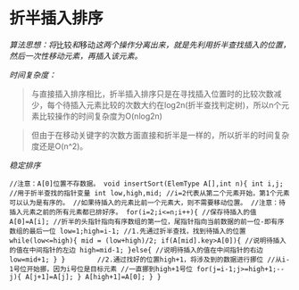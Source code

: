 # 折半插入排序
*算法思想：将*比较*和*移动*这两个操作分离出来，就是先利用折半查找插入的位置，然后一次性移动元素，再插入该元素。*

*时间复杂度：*
> 与直接插入排序相比，折半插入排序只是在寻找插入位置时的比较次数减少，每个待插入元素比较的次数大约在log2n(折半查找判定树)，所以n个元素比较操作的时间复杂度为O(nlog2n)

> 但由于在移动关键字的次数方面直接和折半是一样的，所以折半的时间复杂度还是O(n^2)。


*稳定排序*

``
//注意：A[0]位置不存数据。
void insertSort(ElemType A[],int n){
	int i,j;
	//用于折半查找的指针变量
	int low,high,mid;
	//i=2代表从第二个元素开始，第1个元素可以认为是有序的。
	//如果待插入的元素比前一个元素大，则不需要移动位置。
	//注意：待插入元素之前的所有元素都已排好序。
	for(i=2;i<=n;i++){
		//保存待插入的值
		A[0]=A[i];
		//折半的头指针指向有序数组的第一位，尾指针指向当前数据的前一位-即有序数组的最后一位
		low=1;high=i-1;
		//1.先通过折半查找，找到待插入的位置
		while(low<=high){
			mid = (low+high)/2;
			if(A[mid].key>A[0]){
				//说明待插入的值在中间指针的左边
				high=mid-1;
			}else{
				//说明待插入的值在中间指针的右边
				low=mid+1;
			}
		}		
		//2.通过找好的位置high+1，将涉及到的数据进行挪位
		//从i-1号位开始挪，因为i号位是目标元素
		//一直挪到high+1号位
		for(j=i-1;j>=high+1;--j){
				A[j+1]=A[j];
		}
		A[high+1]=A[0];
	}
}
``